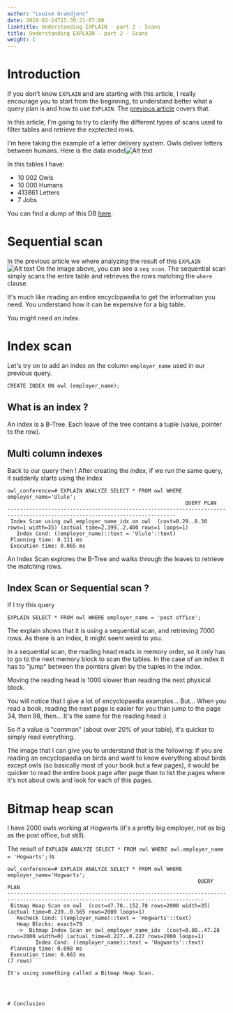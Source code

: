 ```yaml
---
author: "Louise Grandjonc"
date: 2018-03-24T15:39:21-07:00
linktitle: Understanding EXPLAIN - part 2 - Scans
title: Understanding EXPLAIN - part 2 - Scans
weight: 1
---
```


# Introduction

If you don't know `EXPLAIN` and are starting with this article, I really encourage you to start from the beginning, to understand better what a query plan is and how to use `EXPLAIN`. The [previous article](/blog/explain]) covers that.

In this article, I'm going to try to clarify the different types of scans used to filter tables and retrieve the exptected rows.

I'm here taking the example of a letter delivery system. Owls deliver letters between humans. Here is the data model![Alt text](/images/explain/UML.png)

In this tables I have:
- 10 002 Owls
- 10 000 Humans
- 413861 Letters
- 7 Jobs

You can find a dump of this DB [here](https://github.com/louiseGrandjonc/owl-conference/tree/master/sql).

# Sequential scan

In the previous article we where analyzing the result of this `EXPLAIN`![Alt text](/images/explain/query.png)
On the image above, you can see a `seq scan`. The sequential scan simply scans the entire table and retrieves the rows matching the `where` clause.

It's much like reading an entire encyclopaedia to get the information you need. You understand how it can be expensive for a big table.

You might need an index.

# Index scan

Let's try on to add an index on the column `employer_name` used in our previous query.

`CREATE INDEX ON owl (employer_name);`

## What is an index ?

An index is a B-Tree. Each leave of the tree contains a tuple (value, pointer to the row).

## Multi column indexes


Back to our query then ! After creating the index, if we run the same query, it suddenly starts using the index

```code
owl_conference=# EXPLAIN ANALYZE SELECT * FROM owl WHERE employer_name='Ulule';
                                                         QUERY PLAN
----------------------------------------------------------------------------------------------------------------------------
 Index Scan using owl_employer_name_idx on owl  (cost=0.29..8.30 rows=1 width=35) (actual time=2.399..2.400 rows=1 loops=1)
   Index Cond: ((employer_name)::text = 'Ulule'::text)
 Planning time: 0.111 ms
 Execution time: 0.065 ms
```

An Index Scan explores the B-Tree and walks through the leaves to retrieve the matching rows.

## Index Scan or Sequential scan ?

If I try this query

`EXPLAIN SELECT * FROM owl WHERE employer_name = 'post office';`

The explain shows that it is using a sequential scan, and retrieving 7000 rows. As there is an index, it might seem weird to you.

In a sequential scan, the reading head reads in memory order, so it only has to go to the next memory block to scan the tables. In the case of an index it has to "jump" between the pointers given by the tuples in the index.

Moving the reading head is 1000 slower than reading the next physical block.

You will notice that I give a lot of encyclopaedia examples... But... When you read a book, reading the next page is easier for you than jump to the page 34, then 98, then... It's the same for the reading head :)

So if a value is "common" (about over 20% of your table), it's quicker to simply read everything.

The image that I can give you to understand that is the following:
If you are reading an encyclopaedia on birds and want to know everything about birds except owls (so basically most of your book but a few pages), it would be quicker to read the entire book page after page than to list the pages where it's not about owls and look for each of this pages.

# Bitmap heap scan

I have 2000 owls working at Hogwarts (it's a pretty big employer, not as big as the post office, but still).

The result of
`EXPLAIN ANALYZE SELECT * FROM owl WHERE owl.employer_name = 'Hogwarts';`
is
```code
owl_conference=# EXPLAIN ANALYZE SELECT * FROM owl WHERE employer_name='Hogwarts';
                                                             QUERY PLAN
-------------------------------------------------------------------------------------------------------------------------------------
 Bitmap Heap Scan on owl  (cost=47.78..152.78 rows=2000 width=35) (actual time=0.239..0.565 rows=2000 loops=1)
   Recheck Cond: ((employer_name)::text = 'Hogwarts'::text)
   Heap Blocks: exact=79
   ->  Bitmap Index Scan on owl_employer_name_idx  (cost=0.00..47.28 rows=2000 width=0) (actual time=0.227..0.227 rows=2000 loops=1)
         Index Cond: ((employer_name)::text = 'Hogwarts'::text)
 Planning time: 0.098 ms
 Execution time: 0.663 ms
(7 rows)```

It's using something called a Bitmap Heap Scan.




# Conclusion
